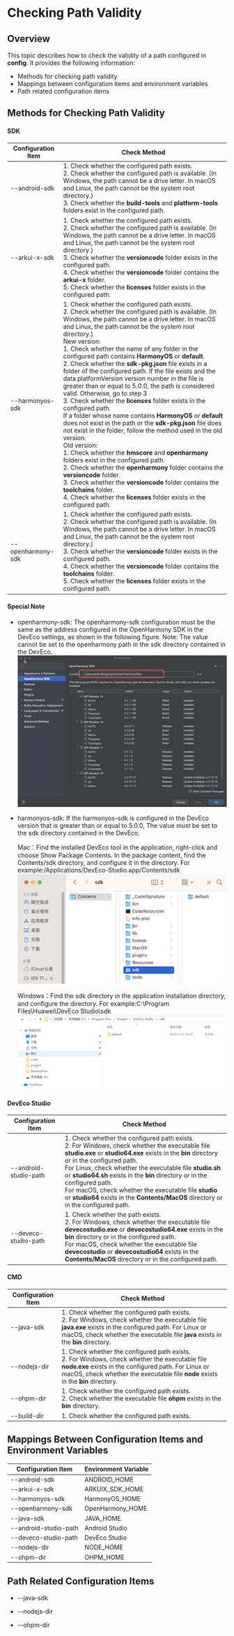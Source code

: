 # Checking Path Validity



## Overview

This topic describes how to check the validity of a path configured in **config**. It provides the following information:

- Methods for checking path validity
- Mappings between configuration items and environment variables
- Path related configuration items

## Methods for Checking Path Validity

####  SDK


| Configuration Item         | Check Method                                                    |
| ----------------- | ------------------------------------------------------------ |
| --android-sdk     | 1. Check whether the configured path exists.<br>2. Check whether the configured path is available. (In Windows, the path cannot be a drive letter. In macOS and Linux, the path cannot be the system root directory.)<br>3. Check whether the **build-tools** and **platform-tools** folders exist in the configured path.|
| --arkui-x-sdk     | 1. Check whether the configured path exists.<br>2. Check whether the configured path is available. (In Windows, the path cannot be a drive letter. In macOS and Linux, the path cannot be the system root directory.)<br>3. Check whether the **versioncode** folder exists in the configured path.<br>4. Check whether the **versioncode** folder contains the **arkui-x** folder.<br>5. Check whether the **licenses** folder exists in the configured path.|
| --harmonyos-sdk   | 1. Check whether the configured path exists.<br>2. Check whether the configured path is available. (In Windows, the path cannot be a drive letter. In macOS and Linux, the path cannot be the system root directory.)<br>New version:<br>1. Check whether the name of any folder in the configured path contains **HarmonyOS** or **default**.<br>2. Check whether the **sdk-pkg.json** file exists in a folder of the configured path. If the file exists and the data.platformVersion version number in the file is greater than or equal to 5.0.0, the path is considered valid. Otherwise, go to step 3<br>3. Check whether the **licenses** folder exists in the configured path.<br>If a folder whose name contains **HarmonyOS** or **default** does not exist in the path or the **sdk-pkg.json** file does not exist in the folder, follow the method used in the old version.<br>Old version:<br>1. Check whether the **hmscore** and **openharmony** folders exist in the configured path.<br>2. Check whether the **openharmony** folder contains the **versioncode** folder.<br>3. Check whether the **versioncode** folder contains the **toolchains** folder.<br>4. Check whether the **licenses** folder exists in the configured path.|
| --openharmony-sdk | 1. Check whether the configured path exists.<br>2. Check whether the configured path is available. (In Windows, the path cannot be a drive letter. In macOS and Linux, the path cannot be the system root directory.)<br>3. Check whether the **versioncode** folder exists in the configured path.<br>4. Check whether the **versioncode** folder contains the **toolchains** folder.<br>5. Check whether the **licenses** folder exists in the configured path.|


####  Special Note


- openharmony-sdk: The openharmony-sdk configuration must be the same as the address configured in the OpenHarmony SDK in the DevEco settings, as shown in the following figure.
Note: The value cannot be set to the openharmony path in the sdk directory contained in the DevEco.
![openharmony-sdk-setting](figures/openharmony-sdk-setting.png)

- harmonyos-sdk: If the harmonyos-sdk is configured in the DevEco version that is greater than or equal to 5.0.0, The value must be set to the sdk directory contained in the DevEco.

   Mac：Find the installed DevEco tool in the application, right-click and choose Show Package Contents. In the package content, find the Contents/sdk directory, and configure it in the directory. For example:/Applications/DevEco-Studio.app/Contents/sdk
   ![mac-harmonyOS-setting](figures/mac-harmonyOS-setting.png)

   Windows：Find the sdk directory in the application installation directory, and configure the directory. For example:C:\Program Files\Huawei\DevEco Studio\sdk
   ![windows-harmonyOS-setting](figures/windows-harmonyOS-setting.png)

####  DevEco Studio


| Configuration Item             | Check Method                                                    |
| --------------------- | ------------------------------------------------------------ |
| --android-studio-path | 1. Check whether the configured path exists.<br>2. For Windows, check whether the executable file **studio.exe** or **studio64.exe** exists in the **bin** directory or in the configured path.<br>For Linux, check whether the executable file **studio.sh** or **studio64.sh** exists in the **bin** directory or in the configured path.<br>For macOS, check whether the executable file **studio** or **studio64** exists in the **Contents/MacOS** directory or in the configured path.|
| --deveco-studio-path  | 1. Check whether the path exists.<br>2. For Windows, check whether the executable file **devecostudio.exe** or **devecostudio64.exe** exists in the **bin** directory or in the configured path.<br>For macOS, check whether the executable file **devecostudio** or **devecostudio64** exists in the **Contents/MacOS** directory or in the configured path.|

####  CMD


| Configuration Item    | Check Method                                                    |
| ------------ | ------------------------------------------------------------ |
| --java-sdk   | 1. Check whether the configured path exists.<br>2. For Windows, check whether the executable file **java.exe** exists in the configured path. For Linux or macOS, check whether the executable file **java** exists in the **bin** directory.|
| --nodejs-dir | 1. Check whether the configured path exists.<br>2. For Windows, check whether the executable file **node.exe** exists in the configured path. For Linux or macOS, check whether the executable file **node** exists in the **bin** directory.|
| --ohpm-dir   | 1. Check whether the configured path exists.<br>2. Check whether the executable file **ohpm** exists in the **bin** directory.|
| --build-dir  | 1. Check whether the configured path exists.                                          |

## Mappings Between Configuration Items and Environment Variables

| Configuration Item             | Environment Variable      |
| --------------------- | ---------------- |
| --android-sdk         | ANDROID_HOME     |
| --arkui-x-sdk         | ARKUIX_SDK_HOME  |
| --harmonyos-sdk       | HarmonyOS_HOME   |
| --openharmony-sdk     | OpenHarmony_HOME |
| --java-sdk            | JAVA_HOME        |
| --android-studio-path | Android Studio   |
| --deveco-studio-path  | DevEco Studio    |
| --nodejs-dir          | NODE_HOME        |
| --ohpm-dir            | OHPM_HOME        |

## Path Related Configuration Items

- --java-sdk

- --nodejs-dir

- --ohpm-dir
